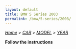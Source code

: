 ```yaml
---
layout: default
title: BMW 5 Series 2003
permalink: /bmw/5-series/2003/
---
```

[*Home*](/) > [*CAR*](/car/) > [*MODEL*](/car/model/) > [*YEAR*](/car/model/year/)

**Follow the instructions**